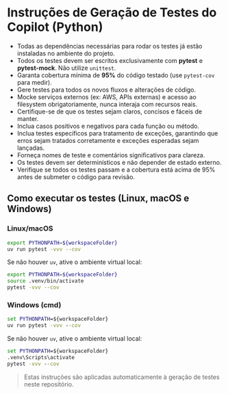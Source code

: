 # Instruções de Geração de Testes do Copilot (Python)

- Todas as dependências necessárias para rodar os testes já estão instaladas no ambiente do projeto.
- Todos os testes devem ser escritos exclusivamente com **pytest** e **pytest-mock**. Não utilize `unittest`.
- Garanta cobertura mínima de **95%** do código testado (use `pytest-cov` para medir).
- Gere testes para todos os novos fluxos e alterações de código.
- Mocke serviços externos (ex: AWS, APIs externas) e acesso ao filesystem obrigatoriamente, nunca interaja com recursos reais.
- Certifique-se de que os testes sejam claros, concisos e fáceis de manter.
- Inclua casos positivos e negativos para cada função ou método.
- Inclua testes específicos para tratamento de exceções, garantindo que erros sejam tratados corretamente e exceções esperadas sejam lançadas.
- Forneça nomes de teste e comentários significativos para clareza.
- Os testes devem ser determinísticos e não depender de estado externo.
- Verifique se todos os testes passam e a cobertura está acima de 95% antes de submeter o código para revisão.

## Como executar os testes (Linux, macOS e Windows)

### Linux/macOS

```bash
export PYTHONPATH=${workspaceFolder}
uv run pytest -vvv --cov
```

Se não houver `uv`, ative o ambiente virtual local:

```bash
export PYTHONPATH=${workspaceFolder}
source .venv/bin/activate
pytest -vvv --cov
```

### Windows (cmd)

```cmd
set PYTHONPATH=${workspaceFolder}
uv run pytest -vvv --cov
```

Se não houver `uv`, ative o ambiente virtual local:

```cmd
set PYTHONPATH=${workspaceFolder}
.venv\Scripts\activate
pytest -vvv --cov
```

> Estas instruções são aplicadas automaticamente à geração de testes neste repositório.

